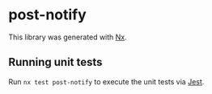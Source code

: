 # post-notify

This library was generated with [Nx](https://nx.dev).

## Running unit tests

Run `nx test post-notify` to execute the unit tests via [Jest](https://jestjs.io).
